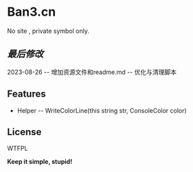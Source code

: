 ﻿# Ban3.cn
No site , private symbol only.

## _最后修改_

2023-08-26
-- 增加资源文件和readme.md
-- 优化与清理脚本

## Features

- Helper
-- WriteColorLine(this string str, ConsoleColor color)

## License

WTFPL

**Keep it simple, stupid!**